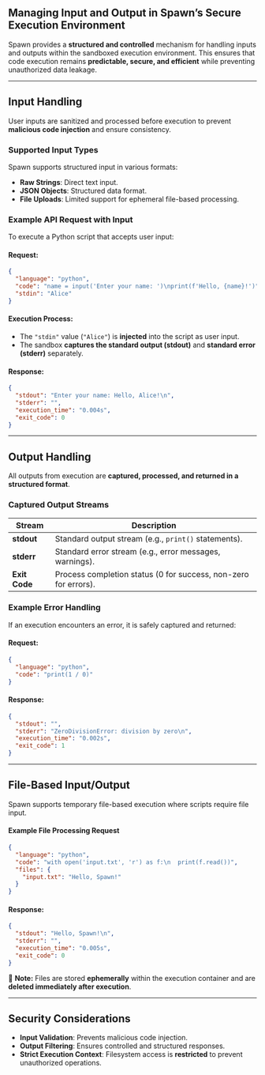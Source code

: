 ## **Managing Input and Output in Spawn’s Secure Execution Environment**

Spawn provides a **structured and controlled** mechanism for handling inputs and outputs within the sandboxed execution environment. This ensures that code execution remains **predictable, secure, and efficient** while preventing unauthorized data leakage.

---

## **Input Handling**

User inputs are sanitized and processed before execution to prevent **malicious code injection** and ensure consistency.

### **Supported Input Types**

Spawn supports structured input in various formats:

- **Raw Strings**: Direct text input.
- **JSON Objects**: Structured data format.
- **File Uploads**: Limited support for ephemeral file-based processing.

### **Example API Request with Input**

To execute a Python script that accepts user input:

#### **Request:**

```json
{
  "language": "python",
  "code": "name = input('Enter your name: ')\nprint(f'Hello, {name}!')",
  "stdin": "Alice"
}
```

#### **Execution Process:**

- The `"stdin"` value (`"Alice"`) is **injected** into the script as user input.
- The sandbox **captures the standard output (stdout)** and **standard error (stderr)** separately.

#### **Response:**

```json
{
  "stdout": "Enter your name: Hello, Alice!\n",
  "stderr": "",
  "execution_time": "0.004s",
  "exit_code": 0
}
```

---

## **Output Handling**

All outputs from execution are **captured, processed, and returned in a structured format**.

### **Captured Output Streams**

| Stream        | Description                                                     |
| ------------- | --------------------------------------------------------------- |
| **stdout**    | Standard output stream (e.g., `print()` statements).            |
| **stderr**    | Standard error stream (e.g., error messages, warnings).         |
| **Exit Code** | Process completion status (0 for success, non-zero for errors). |

### **Example Error Handling**

If an execution encounters an error, it is safely captured and returned:

#### **Request:**

```json
{
  "language": "python",
  "code": "print(1 / 0)"
}
```

#### **Response:**

```json
{
  "stdout": "",
  "stderr": "ZeroDivisionError: division by zero\n",
  "execution_time": "0.002s",
  "exit_code": 1
}
```

---

## **File-Based Input/Output**

Spawn supports temporary file-based execution where scripts require file input.

#### **Example File Processing Request**

```json
{
  "language": "python",
  "code": "with open('input.txt', 'r') as f:\n  print(f.read())",
  "files": {
    "input.txt": "Hello, Spawn!"
  }
}
```

#### **Response:**

```json
{
  "stdout": "Hello, Spawn!\n",
  "stderr": "",
  "execution_time": "0.005s",
  "exit_code": 0
}
```

📌 **Note:** Files are stored **ephemerally** within the execution container and are **deleted immediately after execution**.

---

## **Security Considerations**

- **Input Validation**: Prevents malicious code injection.
- **Output Filtering**: Ensures controlled and structured responses.
- **Strict Execution Context**: Filesystem access is **restricted** to prevent unauthorized operations.
